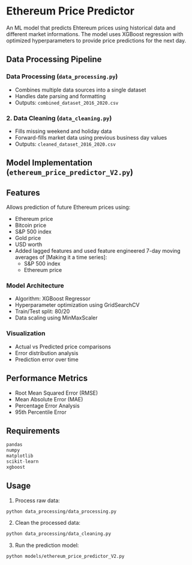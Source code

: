 # Ethereum Price Predictor
An ML model that predicts Ehtereum prices using historical data and different market informations. The model uses XGBoost regression with optimized hyperparameters to provide price predictions for the next day. 

## Data Processing Pipeline

### Data Processing (`data_processing.py`)
- Combines multiple data sources into a single dataset
- Handles date parsing and formatting
- Outputs: `combined_dataset_2016_2020.csv`

### 2. Data Cleaning (`data_cleaning.py`)
- Fills missing weekend and holiday data
- Forward-fills market data using previous business day values
- Outputs: `cleaned_dataset_2016_2020.csv`

## Model Implementation (`ethereum_price_predictor_V2.py`)

## Features
Allows prediction of future Ethereum prices using:
- Ethereum price 
- Bitcoin price
- S&P 500 index
- Gold price
- USD worth
- Added lagged features and used feature engineered 7-day moving averages of [Making it a time series]:
  - S&P 500 index
  - Ethereum price

### Model Architecture
- Algorithm: XGBoost Regressor
- Hyperparameter optimization using GridSearchCV
- Train/Test split: 80/20 
- Data scaling using MinMaxScaler

### Visualization 
- Actual vs Predicted price comparisons
- Error distribution analysis
- Prediction error over time

## Performance Metrics
- Root Mean Squared Error (RMSE)
- Mean Absolute Error (MAE)
- Percentage Error Analysis
- 95th Percentile Error

## Requirements

```python
pandas
numpy
matplotlib
scikit-learn
xgboost
```

## Usage

1. Process raw data:
```bash
python data_processing/data_processing.py
```

2. Clean the processed data:
```bash
python data_processing/data_cleaning.py
```

3. Run the prediction model:
```bash
python models/ethereum_price_predictor_V2.py
```







